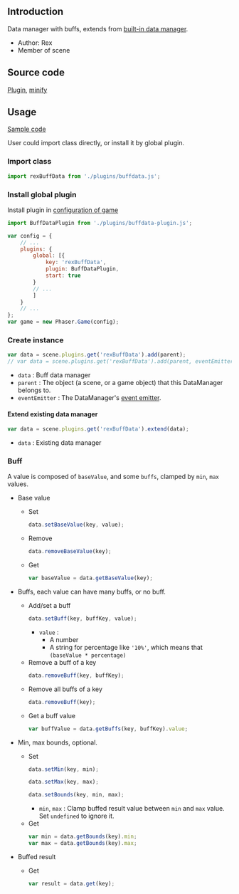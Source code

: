 ## Introduction

Data manager with buffs, extends from [built-in data manager](datamanager.md).

- Author: Rex
- Member of scene

## Source code

[Plugin](https://github.com/rexrainbow/phaser3-rex-notes/blob/master/plugins/buffdata-plugin.js), [minify](https://github.com/rexrainbow/phaser3-rex-notes/blob/master/plugins/dist/rexbuffdataplugin.min.js)

## Usage

[Sample code](https://github.com/rexrainbow/phaser3-rex-notes/tree/master/examples/buffdata)

User could import class directly, or install it by global plugin.

### Import class

```javascript
import rexBuffData from './plugins/buffdata.js';
```

### Install global plugin

Install plugin in [configuration of game](game.md#configuration)

```javascript
import BuffDataPlugin from './plugins/buffdata-plugin.js';

var config = {
    // ...
    plugins: {
        global: [{
            key: 'rexBuffData',
            plugin: BuffDataPlugin,
            start: true
        }
        // ...
        ]
    }
    // ...
};
var game = new Phaser.Game(config);
```

### Create instance

```javascript
var data = scene.plugins.get('rexBuffData').add(parent);
// var data = scene.plugins.get('rexBuffData').add(parent, eventEmitter);
```

- `data` : Buff data manager
- `parent` : The object (a scene, or a game object) that this DataManager belongs to.
- `eventEmitter` : The DataManager's [event emitter](eventemitter3.md).

#### Extend existing data manager

```javascript
var data = scene.plugins.get('rexBuffData').extend(data);
```

- `data` : Existing data manager

### Buff

A value is composed of `baseValue`, and some `buffs`, clamped by `min`, `max` values.

- Base value
    - Set
        ```javascript
        data.setBaseValue(key, value);
        ```
    - Remove
        ```javascript
        data.removeBaseValue(key);
        ```        
    - Get
        ```javascript
        var baseValue = data.getBaseValue(key);
        ```

- Buffs, each value can have many buffs, or no buff.
    - Add/set a buff
        ```javascript
        data.setBuff(key, buffKey, value);
        ```
        - `value` :
            - A number
            - A string for percentage like `'10%'`, which means that `(baseValue * percentage)`
    - Remove a buff of a key
        ```javascript
        data.removeBuff(key, buffKey);
        ```
    - Remove all buffs of a key
        ```javascript
        data.removeBuff(key);
        ```
    - Get a buff value
        ```javascript
        var buffValue = data.getBuffs(key, buffKey).value;
        ```
- Min, max bounds, optional.
    - Set
        ```javascript
        data.setMin(key, min);
        ```
        ```javascript
        data.setMax(key, max);
        ```
        ```javascript
        data.setBounds(key, min, max);
        ```
        - `min`, `max` : Clamp buffed result value between `min` and `max` value. Set `undefined` to ignore it.
    - Get
        ```javascript
        var min = data.getBounds(key).min;
        var max = data.getBounds(key).max;
        ```
- Buffed result
    - Get
        ```javascript
        var result = data.get(key);
        ```